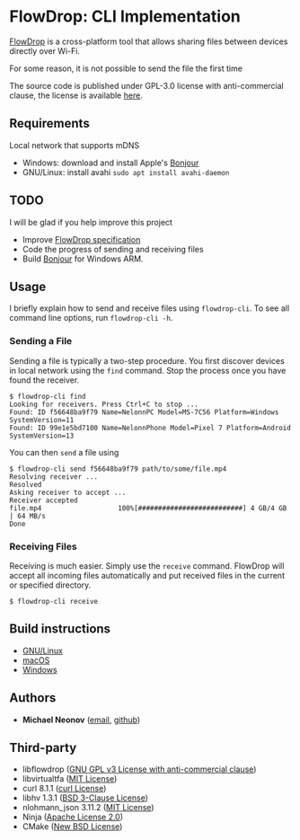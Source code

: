 # FlowDrop: CLI Implementation

[FlowDrop](https://github.com/noseam-env/flowdrop) is a cross-platform tool that allows sharing files between devices directly over Wi-Fi.

For some reason, it is not possible to send the file the first time

The source code is published under GPL-3.0 license with anti-commercial clause, the license is available [here](https://github.com/noseam-env/flowdrop-cli/blob/master/LICENSE).


## Requirements

Local network that supports mDNS

- Windows: download and install Apple's [Bonjour](https://github.com/noseam-env/flowdrop-cli/raw/master/redist/Bonjour64.msi)
- GNU/Linux: install avahi `sudo apt install avahi-daemon`


## TODO

I will be glad if you help improve this project

- Improve [FlowDrop specification](https://github.com/noseam-env/flowdrop)
- Code the progress of sending and receiving files
- Build [Bonjour](https://github.com/apple-oss-distributions/mDNSResponder) for Windows ARM.


## Usage

I briefly explain how to send and receive files using `flowdrop-cli`. To see all command line options, run `flowdrop-cli -h`.

### Sending a File

Sending a file is typically a two-step procedure. You first discover devices in local network using the `find` command.
Stop the process once you have found the receiver.
```
$ flowdrop-cli find
Looking for receivers. Press Ctrl+C to stop ...
Found: ID f56648ba9f79 Name=NelonnPC Model=MS-7C56 Platform=Windows SystemVersion=11
Found: ID 99e1e5bd7100 Name=NelonnPhone Model=Pixel 7 Platform=Android SystemVersion=13
```
You can then `send` a file using
```
$ flowdrop-cli send f56648ba9f79 path/to/some/file.mp4
Resolving receiver ...
Resolved
Asking receiver to accept ...
Receiver accepted
file.mp4                   100%[##########################] 4 GB/4 GB | 64 MB/s
Done
```

### Receiving Files

Receiving is much easier. Simply use the `receive` command. FlowDrop will accept all incoming files automatically and put received files in the current or specified directory.
```
$ flowdrop-cli receive
```

## Build instructions

* [GNU/Linux](docs/building-linux.md)
* [macOS](docs/building-mac.md)
* [Windows](docs/building-win.md)


## Authors

- **Michael Neonov** ([email](mailto:two.nelonn@gmail.com), [github](https://github.com/Nelonn))


## Third-party

* libflowdrop ([GNU GPL v3 License with anti-commercial clause](https://github.com/noseam-env/libflowdrop/blob/master/LICENSE))
* libvirtualtfa ([MIT License](https://github.com/noseam-env/libvirtualtfa/blob/master/LICENSE))
* curl 8.1.1 ([curl License](https://curl.se/docs/copyright.html))
* libhv 1.3.1 ([BSD 3-Clause License](https://github.com/ithewei/libhv/blob/v1.3.1/LICENSE))
* nlohmann_json 3.11.2 ([MIT License](https://github.com/nlohmann/json/blob/v3.11.2/LICENSE.MIT))
* Ninja ([Apache License 2.0](https://github.com/ninja-build/ninja/blob/master/COPYING))
* CMake ([New BSD License](https://github.com/Kitware/CMake/blob/master/Copyright.txt))
